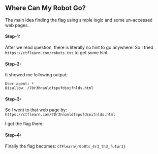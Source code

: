 ## Where Can My Robot Go?
The main idea finding the flag using simple logic and some un-accessed web pages.

#### Step-1:
After we read question, there is literally no hint to go anywhere. So I tried 
`https://ctflearn.com/robots.txt` to get some hint.

#### Step-2:
It showed me following output:

```
User-agent: *  
Disallow: /70r3hnanldfspufdsoifnlds.html
```

#### Step-3:
So I went to that web page by:
`https://ctflearn.com/70r3hnanldfspufdsoifnlds.html `

I got the flag there.
#### Step-4:

Finally the flag becomes:
`CTFlearn{r0b0ts_4r3_th3_futur3}`